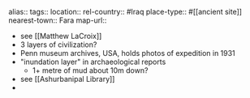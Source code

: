 alias::
tags::
location::
rel-country:: #Iraq
place-type:: #[[ancient site]]
nearest-town:: Fara
map-url::
- see [[Matthew LaCroix]]
- 3 layers of civilization?
- Penn museum archives, USA, holds photos of expedition in 1931
- "inundation layer" in archaeological reports
	- 1+ metre of mud about 10m down?
- see [[Ashurbanipal Library]]
-
